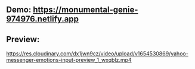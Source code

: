 ## Demo: https://monumental-genie-974976.netlify.app

## Preview:

https://res.cloudinary.com/dx1jwn9cz/video/upload/v1654530869/yahoo-messenger-emotions-input-preview_1_wxqblz.mp4
